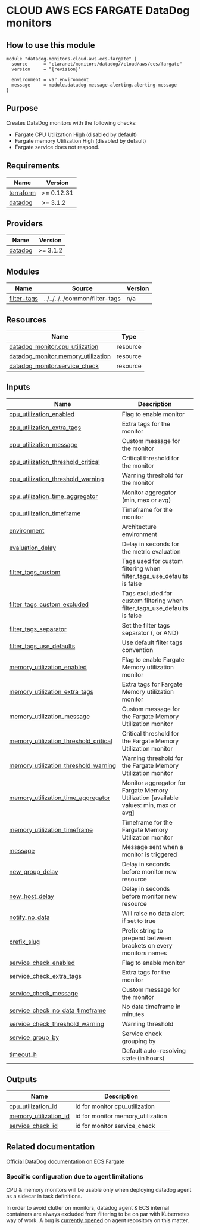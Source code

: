 # CLOUD AWS ECS FARGATE DataDog monitors

## How to use this module

```hcl
module "datadog-monitors-cloud-aws-ecs-fargate" {
  source      = "claranet/monitors/datadog//cloud/aws/ecs/fargate"
  version     = "{revision}"

  environment = var.environment
  message     = module.datadog-message-alerting.alerting-message
}

```

## Purpose

Creates DataDog monitors with the following checks:

- Fargate CPU Utilization High (disabled by default)
- Fargate memory Utilization High (disabled by default)
- Fargate service does not respond.

<!-- BEGIN_TF_DOCS -->
## Requirements

| Name | Version |
|------|---------|
| <a name="requirement_terraform"></a> [terraform](#requirement\_terraform) | >= 0.12.31 |
| <a name="requirement_datadog"></a> [datadog](#requirement\_datadog) | >= 3.1.2 |

## Providers

| Name | Version |
|------|---------|
| <a name="provider_datadog"></a> [datadog](#provider\_datadog) | >= 3.1.2 |

## Modules

| Name | Source | Version |
|------|--------|---------|
| <a name="module_filter-tags"></a> [filter-tags](#module\_filter-tags) | ../../../../common/filter-tags | n/a |

## Resources

| Name | Type |
|------|------|
| [datadog_monitor.cpu_utilization](https://registry.terraform.io/providers/DataDog/datadog/latest/docs/resources/monitor) | resource |
| [datadog_monitor.memory_utilization](https://registry.terraform.io/providers/DataDog/datadog/latest/docs/resources/monitor) | resource |
| [datadog_monitor.service_check](https://registry.terraform.io/providers/DataDog/datadog/latest/docs/resources/monitor) | resource |

## Inputs

| Name | Description | Type | Default | Required |
|------|-------------|------|---------|:--------:|
| <a name="input_cpu_utilization_enabled"></a> [cpu\_utilization\_enabled](#input\_cpu\_utilization\_enabled) | Flag to enable monitor | `string` | `"false"` | no |
| <a name="input_cpu_utilization_extra_tags"></a> [cpu\_utilization\_extra\_tags](#input\_cpu\_utilization\_extra\_tags) | Extra tags for the monitor | `list(string)` | `[]` | no |
| <a name="input_cpu_utilization_message"></a> [cpu\_utilization\_message](#input\_cpu\_utilization\_message) | Custom message for the monitor | `string` | `""` | no |
| <a name="input_cpu_utilization_threshold_critical"></a> [cpu\_utilization\_threshold\_critical](#input\_cpu\_utilization\_threshold\_critical) | Critical threshold for the monitor | `string` | `90` | no |
| <a name="input_cpu_utilization_threshold_warning"></a> [cpu\_utilization\_threshold\_warning](#input\_cpu\_utilization\_threshold\_warning) | Warning threshold for the monitor | `string` | `85` | no |
| <a name="input_cpu_utilization_time_aggregator"></a> [cpu\_utilization\_time\_aggregator](#input\_cpu\_utilization\_time\_aggregator) | Monitor aggregator (min, max or avg) | `string` | `"min"` | no |
| <a name="input_cpu_utilization_timeframe"></a> [cpu\_utilization\_timeframe](#input\_cpu\_utilization\_timeframe) | Timeframe for the monitor | `string` | `"last_5m"` | no |
| <a name="input_environment"></a> [environment](#input\_environment) | Architecture environment | `string` | n/a | yes |
| <a name="input_evaluation_delay"></a> [evaluation\_delay](#input\_evaluation\_delay) | Delay in seconds for the metric evaluation | `number` | `15` | no |
| <a name="input_filter_tags_custom"></a> [filter\_tags\_custom](#input\_filter\_tags\_custom) | Tags used for custom filtering when filter\_tags\_use\_defaults is false | `string` | `"*"` | no |
| <a name="input_filter_tags_custom_excluded"></a> [filter\_tags\_custom\_excluded](#input\_filter\_tags\_custom\_excluded) | Tags excluded for custom filtering when filter\_tags\_use\_defaults is false | `string` | `""` | no |
| <a name="input_filter_tags_separator"></a> [filter\_tags\_separator](#input\_filter\_tags\_separator) | Set the filter tags separator (, or AND) | `string` | `","` | no |
| <a name="input_filter_tags_use_defaults"></a> [filter\_tags\_use\_defaults](#input\_filter\_tags\_use\_defaults) | Use default filter tags convention | `bool` | `true` | no |
| <a name="input_memory_utilization_enabled"></a> [memory\_utilization\_enabled](#input\_memory\_utilization\_enabled) | Flag to enable Fargate Memory utilization monitor | `string` | `"false"` | no |
| <a name="input_memory_utilization_extra_tags"></a> [memory\_utilization\_extra\_tags](#input\_memory\_utilization\_extra\_tags) | Extra tags for Fargate Memory utilization monitor | `list(string)` | `[]` | no |
| <a name="input_memory_utilization_message"></a> [memory\_utilization\_message](#input\_memory\_utilization\_message) | Custom message for the Fargate Memory Utilization monitor | `string` | `""` | no |
| <a name="input_memory_utilization_threshold_critical"></a> [memory\_utilization\_threshold\_critical](#input\_memory\_utilization\_threshold\_critical) | Critical threshold for the Fargate Memory Utilization monitor | `string` | `90` | no |
| <a name="input_memory_utilization_threshold_warning"></a> [memory\_utilization\_threshold\_warning](#input\_memory\_utilization\_threshold\_warning) | Warning threshold for the Fargate Memory Utilization monitor | `string` | `85` | no |
| <a name="input_memory_utilization_time_aggregator"></a> [memory\_utilization\_time\_aggregator](#input\_memory\_utilization\_time\_aggregator) | Monitor aggregator for Fargate Memory Utilization [available values: min, max or avg] | `string` | `"min"` | no |
| <a name="input_memory_utilization_timeframe"></a> [memory\_utilization\_timeframe](#input\_memory\_utilization\_timeframe) | Timeframe for the Fargate Memory Utilization monitor | `string` | `"last_5m"` | no |
| <a name="input_message"></a> [message](#input\_message) | Message sent when a monitor is triggered | `string` | n/a | yes |
| <a name="input_new_group_delay"></a> [new\_group\_delay](#input\_new\_group\_delay) | Delay in seconds before monitor new resource | `number` | `300` | no |
| <a name="input_new_host_delay"></a> [new\_host\_delay](#input\_new\_host\_delay) | Delay in seconds before monitor new resource | `number` | `300` | no |
| <a name="input_notify_no_data"></a> [notify\_no\_data](#input\_notify\_no\_data) | Will raise no data alert if set to true | `bool` | `true` | no |
| <a name="input_prefix_slug"></a> [prefix\_slug](#input\_prefix\_slug) | Prefix string to prepend between brackets on every monitors names | `string` | `""` | no |
| <a name="input_service_check_enabled"></a> [service\_check\_enabled](#input\_service\_check\_enabled) | Flag to enable monitor | `bool` | `true` | no |
| <a name="input_service_check_extra_tags"></a> [service\_check\_extra\_tags](#input\_service\_check\_extra\_tags) | Extra tags for the monitor | `list(string)` | `[]` | no |
| <a name="input_service_check_message"></a> [service\_check\_message](#input\_service\_check\_message) | Custom message for the monitor | `string` | `""` | no |
| <a name="input_service_check_no_data_timeframe"></a> [service\_check\_no\_data\_timeframe](#input\_service\_check\_no\_data\_timeframe) | No data timeframe in minutes | `number` | `10` | no |
| <a name="input_service_check_threshold_warning"></a> [service\_check\_threshold\_warning](#input\_service\_check\_threshold\_warning) | Warning threshold | `number` | `3` | no |
| <a name="input_service_group_by"></a> [service\_group\_by](#input\_service\_group\_by) | Service check grouping by | `string` | `"*"` | no |
| <a name="input_timeout_h"></a> [timeout\_h](#input\_timeout\_h) | Default auto-resolving state (in hours) | `number` | `0` | no |

## Outputs

| Name | Description |
|------|-------------|
| <a name="output_cpu_utilization_id"></a> [cpu\_utilization\_id](#output\_cpu\_utilization\_id) | id for monitor cpu\_utilization |
| <a name="output_memory_utilization_id"></a> [memory\_utilization\_id](#output\_memory\_utilization\_id) | id for monitor memory\_utilization |
| <a name="output_service_check_id"></a> [service\_check\_id](#output\_service\_check\_id) | id for monitor service\_check |
<!-- END_TF_DOCS -->
## Related documentation

[Official DataDog documentation on ECS Fargate](https://docs.datadoghq.com/integrations/ecs_fargate/)

### Specific configuration due to agent limitations

CPU & memory monitors will be usable only when deploying datadog agent as a sidecar in task definitions.

In order to avoid clutter on monitors, datadog agent & ECS internal containers are always excluded from filtering to be on par with Kubernetes way of work. A bug is [currently opened](https://github.com/DataDog/datadog-agent/issues/2722) on agent repository on this matter.
